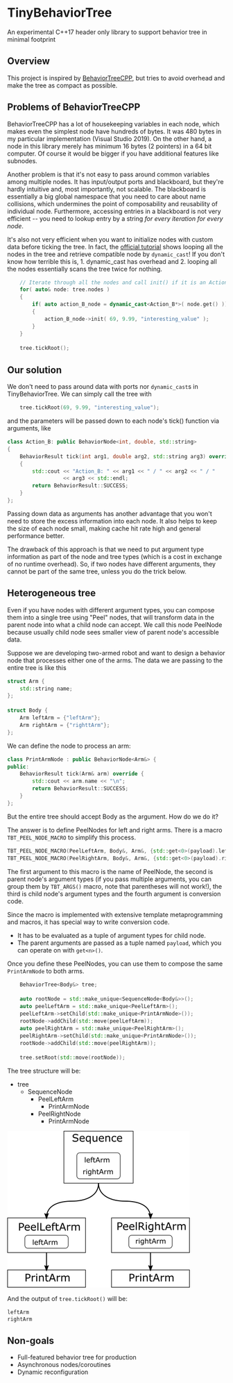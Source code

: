 # TinyBehaviorTree
An experimental C++17 header only library to support behavior tree in minimal footprint


## Overview

This project is inspired by [BehaviorTreeCPP](https://github.com/BehaviorTree/BehaviorTree.CPP.git),
but tries to avoid overhead and make the tree as compact as possible.

## Problems of BehaviorTreeCPP

BehaviorTreeCPP has a lot of housekeeping variables in each node, which makes even the
simplest node have hundreds of bytes.
It was 480 bytes in my particular implementation (Visual Studio 2019).
On the other hand, a node in this library merely has minimum 16 bytes (2 pointers) in a 64 bit computer.
Of course it would be bigger if you have additional features like subnodes.
 
Another problem is that it's not easy to pass around common variables among multiple nodes.
It has input/output ports and blackboard, but they're hardly intuitive and, most importantly,
not scalable.
The blackboard is essentially a big global namespace that you need to care about name collisions,
which undermines the point of composability and reusability of individual node.
Furthermore, accessing entries in a blackboard is not very efficient -- you need to
lookup entry by a string *for every iteration for every node*.

It's also not very efficient when you want to initialize nodes with custom data
before ticking the tree.
In fact, the [official tutorial](https://www.behaviortree.dev/tutorial_08_additional_args/)
shows looping all the nodes in the tree and retrieve compatible node by `dynamic_cast`!
If you don't know how terrible this is, 1. dynamic_cast has overhead and 2. looping
all the nodes essentially scans the tree twice for nothing.

```cpp
    // Iterate through all the nodes and call init() if it is an Action_B
    for( auto& node: tree.nodes )
    {
        if( auto action_B_node = dynamic_cast<Action_B*>( node.get() ))
        {
            action_B_node->init( 69, 9.99, "interesting_value" );
        }
    }

    tree.tickRoot();
```


## Our solution

We don't need to pass around data with ports nor `dynamic_cast`s in TinyBehaviorTree.
We can simply call the tree with 

```cpp
    tree.tickRoot(69, 9.99, "interesting_value");
```

and the parameters will be passed down to each node's tick() function via arguments, like

```cpp
class Action_B: public BehaviorNode<int, double, std::string>
{
    BehaviorResult tick(int arg1, double arg2, std::string arg3) override
    {
        std::cout << "Action_B: " << arg1 << " / " << arg2 << " / "
                  << arg3 << std::endl;
        return BehaviorResult::SUCCESS;
    }
};
```

Passing down data as arguments has another advantage that you won't need to
store the excess information into each node.
It also helps to keep the size of each node small, making cache hit rate high
and general performance better.

The drawback of this approach is that we need to put argument type information
as part of the node and tree types (which is a cost in exchange of no runtime overhead).
So, if two nodes have different arguments, they cannot be part of the same tree,
unless you do the trick below.


## Heterogeneous tree

Even if you have nodes with different argument types, you can compose them into a single
tree using "Peel" nodes, that will transform data in the parent node into what
a child node can accept.
We call this node PeelNode because usually child node sees smaller view of parent node's accessible data.

Suppose we are developing two-armed robot and want to design a behavior node that processes
either one of the arms.
The data we are passing to the entire tree is like this

```cpp
struct Arm {
    std::string name;
};

struct Body {
    Arm leftArm = {"leftArm"};
    Arm rightArm = {"righttArm"};
};
```

We can define the node to process an arm:

```cpp
class PrintArmNode : public BehaviorNode<Arm&> {
public:
    BehaviorResult tick(Arm& arm) override {
        std::cout << arm.name << "\n";
        return BehaviorResult::SUCCESS;
    }
};
```

But the entire tree should accept Body as the argument.
How do we do it?

The answer is to define PeelNodes for left and right arms.
There is a macro `TBT_PEEL_NODE_MACRO` to simplify this process.

```cpp
TBT_PEEL_NODE_MACRO(PeelLeftArm, Body&, Arm&, {std::get<0>(payload).leftArm})
TBT_PEEL_NODE_MACRO(PeelRightArm, Body&, Arm&, {std::get<0>(payload).rightArm})
```

The first argument to this macro is the name of PeelNode, the second is parent node's argument types
(if you pass multiple arguments, you can group them by `TBT_ARGS()` macro, note that parentheses will
not work!), the third is child node's argument types and the fourth argument is conversion code.

Since the macro is implemented with extensive template metaprogramming and macros, it has special
way to write conversion code.

* It has to be evaluated as a tuple of argument types for child node.
* The parent arguments are passed as a tuple named `payload`, which you can operate on with `get<n>()`.

Once you define these PeelNodes, you can use them to compose the same `PrintArmNode` to
both arms.

```cpp
    BehaviorTree<Body&> tree;

    auto rootNode = std::make_unique<SequenceNode<Body&>>();
    auto peelLeftArm = std::make_unique<PeelLeftArm>();
    peelLeftArm->setChild(std::make_unique<PrintArmNode>());
    rootNode->addChild(std::move(peelLeftArm));
    auto peelRightArm = std::make_unique<PeelRightArm>();
    peelRightArm->setChild(std::make_unique<PrintArmNode>());
    rootNode->addChild(std::move(peelRightArm));

    tree.setRoot(std::move(rootNode));
```

The tree structure will be:

* tree
  * SequenceNode
    * PeelLeftArm
      * PrintArmNode
    * PeelRightNode
      * PrintArmNode

![image](images/LeftRightArm.png)

And the output of `tree.tickRoot()` will be:

    leftArm
    rightArm

## Non-goals

* Full-featured behavior tree for production
* Asynchronous nodes/coroutines
* Dynamic reconfiguration

